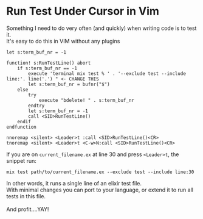 # Run Test Under Cursor in Vim

Something I need to do very often (and quickly) when writing code is to test it.  
It's easy to do this in VIM without any plugins

```vim
let s:term_buf_nr = -1

function! s:RunTestLine() abort
    if s:term_buf_nr == -1
        execute 'terminal mix test % ' . '--exclude test --include line:'. line('.') " <- CHANGE THIS
        let s:term_buf_nr = bufnr("$")
    else
        try
            execute "bdelete! " . s:term_buf_nr
        endtry
        let s:term_buf_nr = -1
        call <SID>RunTestLine()
    endif
endfunction

nnoremap <silent> <Leader>t :call <SID>RunTestLine()<CR>
tnoremap <silent> <Leader>t <C-w>N:call <SID>RunTestLine()<CR>
```

If you are on `current_filename.ex` at line 30 and press `<Leader>t`, the snippet run:  
```shell
mix test path/to/current_filename.ex --exclude test --include line:30
```
In other words, it runs a single line of an elixir test file.  
With minimal changes you can port to your language, or extend it to run all tests in this file.  
<br>
And profit....YAY!
